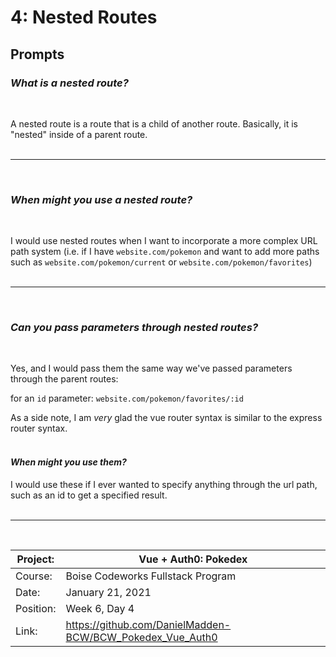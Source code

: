 # 4: Nested Routes

## Prompts

### *What is a nested route?*
<br/>

A nested route is a route that is a child of another route. Basically, it is "nested" inside of a parent route.
<br/><br/><hr/><br/>

### *When might you use a nested route?*
<br/>

I would use nested routes when I want to incorporate a more complex URL path system (i.e. if I have `website.com/pokemon` and want to add more paths such as `website.com/pokemon/current` or `website.com/pokemon/favorites`)
<br/><br/><hr/><br/>

### *Can you pass parameters through nested routes?*
<br/>

Yes, and I would pass them the same way we've passed parameters through the parent routes:

for an `id` parameter: `website.com/pokemon/favorites/:id`

As a side note, I am _very_ glad the vue router syntax is similar to the express router syntax.
<br/>
<br/>

#### *When might you use them?*

I would use these if I ever wanted to specify anything through the url path, such as an id to get a specified result.
<br/><br/><hr/><br/>

| Project:  | Vue + Auth0: Pokedex                 |
|-----------|-----------------------------------|
| Course:   | Boise Codeworks Fullstack Program |
| Date:     | January 21, 2021                  |
| Position: | Week 6, Day 4                     |
| Link: | https://github.com/DanielMadden-BCW/BCW_Pokedex_Vue_Auth0 |
